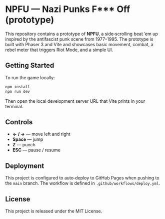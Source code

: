 # NPFU — Nazi Punks F*** Off (prototype)

This repository contains a prototype of **NPFU**, a side‑scrolling beat ’em up inspired by the antifascist punk scene from 1977–1995. The prototype is built with Phaser 3 and Vite and showcases basic movement, combat, a rebel meter that triggers Riot Mode, and a simple UI.

## Getting Started

To run the game locally:

```bash
npm install
npm run dev
```

Then open the local development server URL that Vite prints in your terminal.

## Controls

- **← / →** — move left and right
- **Space** — jump
- **Z** — punch
- **ESC** — pause / resume

## Deployment

This project is configured to auto‑deploy to GitHub Pages when pushing to the `main` branch. The workflow is defined in `.github/workflows/deploy.yml`.

## License

This project is released under the MIT License.

